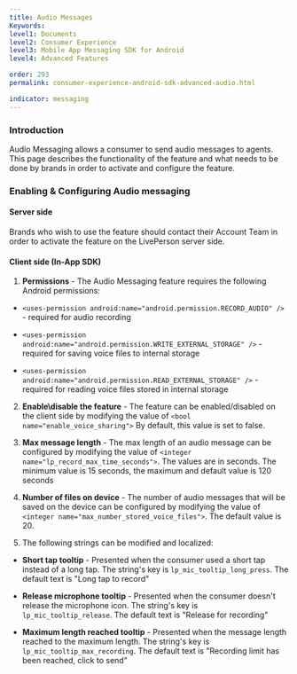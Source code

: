 ```yaml
---
title: Audio Messages
Keywords:
level1: Documents
level2: Consumer Experience
level3: Mobile App Messaging SDK for Android
level4: Advanced Features

order: 293
permalink: consumer-experience-android-sdk-advanced-audio.html

indicator: messaging
---
```


### Introduction

Audio Messaging allows a consumer to send audio messages to agents. This page describes the functionality of the feature and what needs to be done by brands in order to activate and configure the feature.

### Enabling & Configuring Audio messaging

#### Server side
Brands who wish to use the feature should contact their Account Team in order to activate the feature on the LivePerson server side.

#### Client side (In-App SDK)

1. **Permissions** - The Audio Messaging feature requires the following Android permissions:

 * ```<uses-permission android:name="android.permission.RECORD_AUDIO" />``` - required for audio recording

 * ```<uses-permission android:name="android.permission.WRITE_EXTERNAL_STORAGE" />``` - required for saving voice files to internal storage

 * ```<uses-permission android:name="android.permission.READ_EXTERNAL_STORAGE" />``` - required for reading voice files stored in internal storage

2. **Enable\disable the feature** - The feature can be enabled/disabled on the client side by modifying the value of ```<bool name="enable_voice_sharing">```
By default, this value is set to false.

3. **Max message length** - The max length of an audio message can be configured by modifying the value of ```<integer name="lp_record_max_time_seconds">```.
The values are in seconds. The minimum value is 15 seconds, the maximum and default value is 120 seconds

4. **Number of files on device** - The number of audio messages that will be saved on the device can be configured by modifying the value of ```<integer name="max_number_stored_voice_files">```. The default value is 20.

5. The following strings can be modified and localized:

 * **Short tap tooltip** - Presented when the consumer used a short tap instead of a long tap. The string's key is ```lp_mic_tooltip_long_press```. The default text is "Long tap to record"

 * **Release microphone tooltip** - Presented when the consumer doesn't release the microphone icon. The string's key is ```lp_mic_tooltip_release```. The default text is "Release for recording"

 * **Maximum length reached tooltip** - Presented when the message length reached to the maximum length. The string's key is ```lp_mic_tooltip_max_recording```. The default text is "Recording limit has been reached, click to send"

